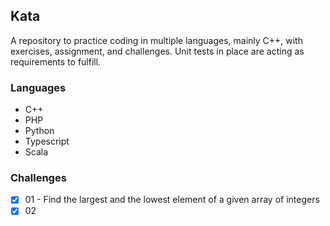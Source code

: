 ## Kata

A repository to practice coding in multiple languages, mainly C++, with exercises, assignment, and challenges.
Unit tests in place are acting as requirements to fulfill.

### Languages

- C++
- PHP
- Python
- Typescript
- Scala

### Challenges

- [x] 01 - Find the largest and the lowest element of a given array of integers
- [x] 02
